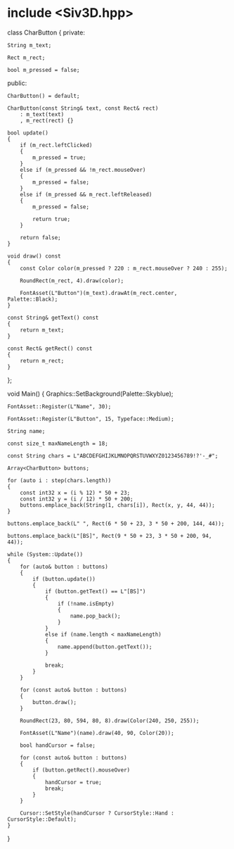 # include <Siv3D.hpp>

class CharButton
{
private:

	String m_text;

	Rect m_rect;

	bool m_pressed = false;

public:

	CharButton() = default;

	CharButton(const String& text, const Rect& rect)
		: m_text(text)
		, m_rect(rect) {}

	bool update()
	{
		if (m_rect.leftClicked)
		{
			m_pressed = true;
		}
		else if (m_pressed && !m_rect.mouseOver)
		{
			m_pressed = false;
		}
		else if (m_pressed && m_rect.leftReleased)
		{
			m_pressed = false;

			return true;
		}

		return false;
	}

	void draw() const
	{
		const Color color(m_pressed ? 220 : m_rect.mouseOver ? 240 : 255);

		RoundRect(m_rect, 4).draw(color);

		FontAsset(L"Button")(m_text).drawAt(m_rect.center, Palette::Black);
	}

	const String& getText() const
	{
		return m_text;
	}

	const Rect& getRect() const
	{
		return m_rect;
	}
};

void Main()
{
	Graphics::SetBackground(Palette::Skyblue);

	FontAsset::Register(L"Name", 30);

	FontAsset::Register(L"Button", 15, Typeface::Medium);

	String name;

	const size_t maxNameLength = 18;

	const String chars = L"ABCDEFGHIJKLMNOPQRSTUVWXYZ0123456789!?'-_#";

	Array<CharButton> buttons;

	for (auto i : step(chars.length))
	{
		const int32 x = (i % 12) * 50 + 23;
		const int32 y = (i / 12) * 50 + 200;
		buttons.emplace_back(String(1, chars[i]), Rect(x, y, 44, 44));
	}

	buttons.emplace_back(L" ", Rect(6 * 50 + 23, 3 * 50 + 200, 144, 44));

	buttons.emplace_back(L"[BS]", Rect(9 * 50 + 23, 3 * 50 + 200, 94, 44));

	while (System::Update())
	{
		for (auto& button : buttons)
		{
			if (button.update())
			{
				if (button.getText() == L"[BS]")
				{
					if (!name.isEmpty)
					{
						name.pop_back();
					}
				}
				else if (name.length < maxNameLength)
				{
					name.append(button.getText());
				}

				break;
			}
		}

		for (const auto& button : buttons)
		{
			button.draw();
		}

		RoundRect(23, 80, 594, 80, 8).draw(Color(240, 250, 255));

		FontAsset(L"Name")(name).draw(40, 90, Color(20));

		bool handCursor = false;

		for (const auto& button : buttons)
		{
			if (button.getRect().mouseOver)
			{
				handCursor = true;
				break;
			}
		}

		Cursor::SetStyle(handCursor ? CursorStyle::Hand : CursorStyle::Default);
	}
}
